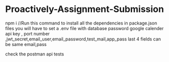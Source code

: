 # Proactively-Assignment-Submission

npm i //Run this command to install all the dependencies in package.json files
you will have to set a .env file with database password google calender api key , port number ,jwt_secret,email_user,email_password,test_mail,app_pass
last 4 fields can be same email,pass

check the postman api tests 
